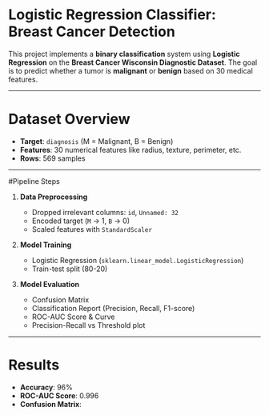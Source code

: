 # Logistic Regression Classifier: Breast Cancer Detection

This project implements a **binary classification** system using **Logistic Regression** on the **Breast Cancer Wisconsin Diagnostic Dataset**. The goal is to predict whether a tumor is **malignant** or **benign** based on 30 medical features.

---

# Dataset Overview

- **Target**: `diagnosis` (M = Malignant, B = Benign)
- **Features**: 30 numerical features like radius, texture, perimeter, etc.
- **Rows**: 569 samples

---

#Pipeline Steps

1. **Data Preprocessing**
   - Dropped irrelevant columns: `id`, `Unnamed: 32`
   - Encoded target (`M` → 1, `B` → 0)
   - Scaled features with `StandardScaler`

2. **Model Training**
   - Logistic Regression (`sklearn.linear_model.LogisticRegression`)
   - Train-test split (80-20)

3. **Model Evaluation**
   - Confusion Matrix
   - Classification Report (Precision, Recall, F1-score)
   - ROC-AUC Score & Curve
   - Precision-Recall vs Threshold plot

---

# Results

- **Accuracy**: 96%
- **ROC-AUC Score**: 0.996
- **Confusion Matrix**:
